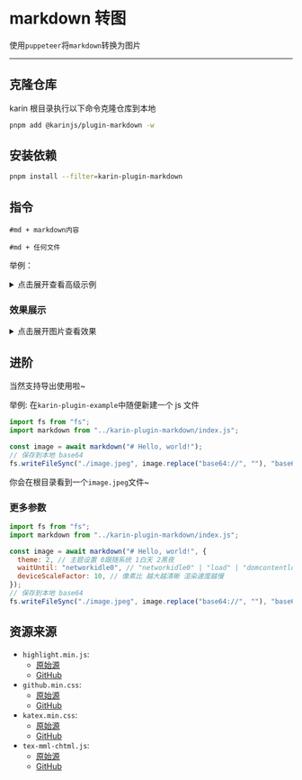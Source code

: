 # markdown 转图

使用`puppeteer`将`markdown`转换为图片

---

## 克隆仓库

karin 根目录执行以下命令克隆仓库到本地

```bash
pnpm add @karinjs/plugin-markdown -w
```

## 安装依赖

```bash
pnpm install --filter=karin-plugin-markdown
```

## 指令

`#md + markdown内容`

`#md + 任何文件`

举例：

<details>
<summary>点击展开查看高级示例</summary>

```txt
#md # 地球的安可<div style="display: flex;">
<p align="left">
  <img src="https://prod-alicdn-community.kurobbs.com/forum/e93296bb45e74a0e9e523120e317794620240521.png" width="700" height="700" align="center">
</p>
<div>

## 想要看我的私房照吗？


> 使用技能

| 参数名 | 参数类型 |
| ------ | ------ |
| 敌人id  | int   |
| 是否长按  | bool   |

<details>
 <summary>安可私房照</summary>
</details>

</div>
<div style="margin-left: 20px; padding-left: 10px; border-left: 1px solid grey;">
<div style="color: green; font-size: 18px; font-weight: bold">
地球的安可
</div>
<div>
地球生物</div>
</div>
</div>
```

</details>

### 效果展示

<details>
<summary>点击展开图片查看效果</summary>

![图片][效果展示]

</details>

## 进阶

当然支持导出使用啦~

举例: 在`karin-plugin-example`中随便新建一个 js 文件

```js
import fs from "fs";
import markdown from "../karin-plugin-markdown/index.js";

const image = await markdown("# Hello, world!");
// 保存到本地 base64
fs.writeFileSync("./image.jpeg", image.replace("base64://", ""), "base64");
```

你会在根目录看到一个`image.jpeg`文件~

### 更多参数

```js
import fs from "fs";
import markdown from "../karin-plugin-markdown/index.js";

const image = await markdown("# Hello, world!", {
  theme: 2, // 主题设置 0跟随系统 1白天 2黑夜
  waitUntil: "networkidle0", // "networkidle0" | "load" | "domcontentloaded" | "networkidle2"
  deviceScaleFactor: 10, // 像素比 越大越清晰 渲染速度越慢
});
// 保存到本地 base64
fs.writeFileSync("./image.jpeg", image.replace("base64://", ""), "base64");
```

## 资源来源

- `highlight.min.js`:
  - [原始源][highlight.min.js]
  - [GitHub][Github-highlight.min.js]
- `github.min.css`:
  - [原始源][github.min.css]
  - [GitHub][Github-highlight.min.js]
- `katex.min.css`:
  - [原始源][katex.min.css]
  - [GitHub][Github-katex.min.css]
- `tex-mml-chtml.js`:
  - [原始源][tex-mml-chtml.js]
  - [GitHub][Github-tex-mml-chtml.js]

[效果展示]: https://gchat.qpic.cn/gchatpic_new/473893141/2171986905-3016544360-EFA0C041E2496809C8369DCACE68A1E1/0?term=2&is_origin=1
[highlight.min.js]: https://cdnjs.cloudflare.com/ajax/libs/highlight.js/11.6.0/highlight.min.js
[github.min.css]: https://cdnjs.cloudflare.com/ajax/libs/highlight.js/11.6.0/styles/github.min.css
[katex.min.css]: https://cdn.jsdelivr.net/npm/katex@0.16.8/dist/katex.min.css
[tex-mml-chtml.js]: https://cdn.jsdelivr.net/npm/mathjax@3/es5/tex-mml-chtml.js

[Github-highlight.min.js]: https://github.com/highlightjs/highlight.js
[Github-katex.min.css]: https://github.com/linxiaowu66/marked-kaTex
[Github-tex-mml-chtml.js]: https://github.com/mathjax/MathJax
